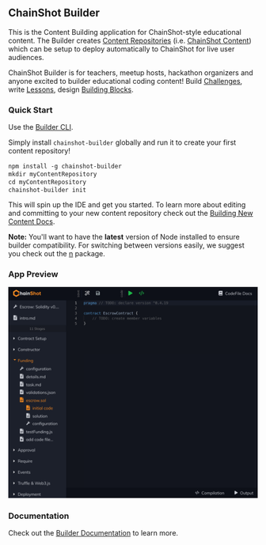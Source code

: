## ChainShot Builder

This is the Content Building application for ChainShot-style educational content.
The Builder creates [Content Repositories](https://chainshotbuilder.readthedocs.io/en/latest/content.html) (i.e. [ChainShot Content](https://github.com/ChainShot/Content))
which can be setup to deploy automatically to ChainShot for live user audiences.

ChainShot Builder is for teachers, meetup hosts, hackathon organizers and anyone excited to builder educational coding content! Build [Challenges](https://chainshotbuilder.readthedocs.io/en/latest/container_types.html#challenges), write [Lessons](https://chainshotbuilder.readthedocs.io/en/latest/container_types.html#lessons),
design [Building Blocks](https://chainshotbuilder.readthedocs.io/en/latest/container_types.html#building-blocks).

### Quick Start

Use the [Builder CLI](https://github.com/ChainShot/Builder-CLI).

Simply install `chainshot-builder` globally and run it to create your first content repository!

```
npm install -g chainshot-builder
mkdir myContentRepository
cd myContentRepository
chainshot-builder init
```

This will spin up the IDE and get you started. To learn more about editing and committing
to your new content repository check out the [Building New Content Docs](https://chainshotbuilder.readthedocs.io/en/latest/building_new_content.html#start-editing).

**Note:** You'll want to have the **latest** version of Node installed to ensure
builder compatibility. For switching between versions easily, we suggest you check
out the [n](https://www.npmjs.com/package/n) package.

### App Preview

![Builder Preview](preview.png)

### Documentation

Check out the [Builder Documentation](https://chainshotbuilder.readthedocs.io/en/latest/) to learn more.
